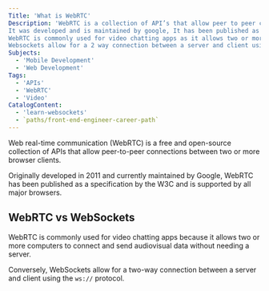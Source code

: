 ```yaml
---
Title: 'What is WebRTC'
Description: 'WebRTC is a collection of API’s that allow peer to peer connection’s between two browser clients
It was developed and is maintained by google, It has been published as a specification by the W3C and all browsers support it.WebRTC vs websockets
WebRTC is commonly used for video chatting apps as it allows two or more computers to connect and send video and audio data without need for a server.
Websockets allow for a 2 way connection between a server and client using the `ws://` protocol'
Subjects:
  - 'Mobile Development'
  - 'Web Development'
Tags:
  - 'APIs'
  - 'WebRTC'
  - 'Video'
CatalogContent:
  - 'learn-websockets'
  - `paths/front-end-engineer-career-path`
---
```


Web real-time communication (WebRTC) is a free and open-source collection of APIs that allow peer-to-peer connections between two or more browser clients.

Originally developed in 2011 and currently maintained by Google, WebRTC has been published as a specification by the W3C and is supported by all major browsers.

## WebRTC vs WebSockets

WebRTC is commonly used for video chatting apps because it allows two or more computers to connect and send audiovisual data without needing a server.

Conversely, WebSockets allow for a two-way connection between a server and client using the `ws://` protocol.
